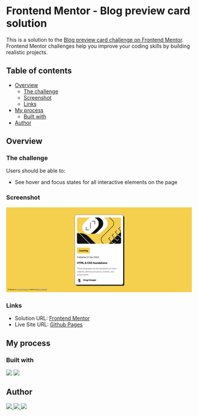# Frontend Mentor - Blog preview card solution

This is a solution to the [Blog preview card challenge on Frontend Mentor](https://www.frontendmentor.io/challenges/blog-preview-card-ckPaj01IcS). Frontend Mentor challenges help you improve your coding skills by building realistic projects.

## Table of contents

- [Overview](#overview)
  - [The challenge](#the-challenge)
  - [Screenshot](#screenshot)
  - [Links](#links)
- [My process](#my-process)
  - [Built with](#built-with)
- [Author](#author)

## Overview

### The challenge

Users should be able to:

- See hover and focus states for all interactive elements on the page

### Screenshot

![](./desktop.png)

### Links

- Solution URL: [Frontend Mentor]()
- Live Site URL: [Github Pages]()

## My process

### Built with

<p align="left">
<img src="https://img.shields.io/badge/HTML5-E34F26?style=for-the-badge&logo=html5&logoColor=white">
<img src="https://img.shields.io/badge/CSS3-1572B6?style=for-the-badge&logo=css3&logoColor=white">
</p>

## Author

<p align="left">
<a href="https://www.frontendmentor.io/profile/bccpadge">
<img src="https://img.shields.io/badge/FrontendMentor-57b1e6?style=for-the-badge&logo=frontendmentor&logoColor=white">
</a>
<a href="https://github.com/bccpadge">
<img src="https://img.shields.io/badge/Github-9757e6?style=for-the-badge&logo=github&logoColor=white">
 </a>
<a href="https://www.linkedin.com/in/rebecca-padgett23">
<img src="https://img.shields.io/badge/Linkedin-004182?style=for-the-badge&logo=linkedin&logoColor=white">
</a>
